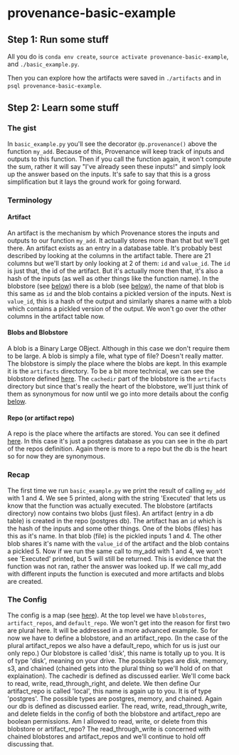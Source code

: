 # provenance-basic-example
## Step 1: Run some stuff

All you do is `conda env create`, `source activate provenance-basic-example`,
and `./basic_example.py`.

Then you can explore how the artifacts were saved in `./artifacts` and in `psql
provenance-basic-example`.

## Step 2: Learn some stuff

### The gist
In `basic_example.py` you'll see the decorator `@p.provenance()` above the
function `my_add`. Because of this, Provenance will keep track of inputs and
outputs to this function. Then if you call the function again, it won't compute
the sum, rather it will say "I've already seen these inputs!" and simply look up
the answer based on the inputs. It's safe to say that this is a gross
simplification but it lays the ground work for going forward.

### Terminology
#### Artifact
An artifact is the mechanism by which Provenance stores the inputs and outputs
to our function `my_add`. It actually stores more than that but we'll get there.
An artifact exists as an entry in a database table. It's probably best described
by looking at the columns in the artifact table. There are 21 columns but we'll
start by only looking at 2 of them: `id` and `value_id`. The `id` is just that,
the id of the artifact. But it's actually more then that, it's also a hash of
the inputs (as well as other things like the function name). In the blobstore
(see [below](#blobs-and-blobstore)) there is a blob
(see [below](#blobs-and-blobstore)), the name of that blob is this same as `id`
and the blob contains a pickled version of the inputs. Next is `value_id`, this
is a hash of the output and similarly shares a name with a blob which contains a
pickled version of the output. We won't go over the other columns in the
artifact table now.

#### Blobs and Blobstore
A blob is a Binary Large OBject. Although in this case we don't require them to
be large. A blob is simply a file, what type of file? Doesn't really matter. The
blobstore is simply the place where the blobs are kept. In this example it is
the `artifacts` directory. To be a bit more technical, we can see the blobstore
defined [here](basic_example.py#L5). The `cachedir` part of the blobstore is the
`artifacts` directory but since that's really the heart of the blobstore, we'll
just think of them as synonymous for now until we go into more details about the
config [below](#the-config).

#### Repo (or artifact repo)
A repo is the place where the artifacts are stored. You can see it
defined [here](basic_example.py#L12). In this case it's just a postgres database
as you can see in the `db` part of the repos definition. Again there is more to
a repo but the db is the heart so for now they are synonymous.

### Recap
The first time we run `basic_example.py` we print the result of calling `my_add`
with 1 and 4. We see 5 printed, along with the string 'Executed' that lets us
know that the function was actually executed. The blobstore (artifacts
directory) now contains two blobs (just files). An artifact (entry in a db
table) is created in the repo (postgres db). The artifact has an `id` which is
the hash of the inputs and some other things. One of the blobs (files) has this
as it's name. In that blob (file) is the pickled inputs 1 and 4. The other blob
shares it's name with the `value_id` of the artifact and the blob contains a
pickled 5. Now if we run the same call to my_add with 1 and 4, we won't see
'Executed' printed, but 5 will still be returned. This is evidence that the
function was not ran, rather the answer was looked up. If we call my_add with
different inputs the function is executed and more artifacts and blobs are
created.

### The Config
The config is a map (see [here](basic_example.py#L5)). At the top level we have
`blobstores`, `artifact_repos`, and `default_repo`. We won't get into the reason
for first two are plural here. It will be addressed in a more advanced example.
So for now we have to define a blobstore, and an artifact_repo. (In the case of
the plural artifact\_repos we also have a default_repo, which for us is just our
only repo.) Our blobstore is called 'disk', this name is totally up to you. It
is of type 'disk', meaning on your drive. The possible types are disk, memory,
s3, and chained (chained gets into the plural thing so we'll hold of on that
explaination). The cachedir is defined as discussed earlier. We'll come back to
read, write, read\_through\_right, and delete. We then define Our artifact\_repo
is called 'local', this name is again up to you. It is of type 'postgres'. The
possible types are postgres, memory, and chained. Again our db is defined as
discussed earlier. The read, write, read\_through\_write, and delete fields in
the config of both the blobstore and artifact\_repo are boolean permissions. Am I
allowed to read, write, or delete from this blobstore or artifact\_repo? The
read\_through\_write is concerned with chained blobstores and artifact_repos and
we'll continue to hold off discussing that.
